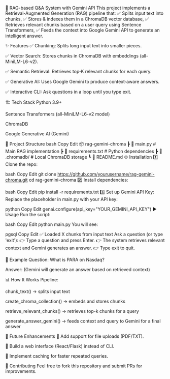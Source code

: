 🤖 RAG-based Q&A System with Gemini API
This project implements a Retrieval-Augmented Generation (RAG) pipeline that:
✅ Splits input text into chunks,
✅ Stores & indexes them in a ChromaDB vector database,
✅ Retrieves relevant chunks based on a user query using Sentence Transformers,
✅ Feeds the context into Google Gemini API to generate an intelligent answer.

✨ Features
✅ Chunking: Splits long input text into smaller pieces.

✅ Vector Search: Stores chunks in ChromaDB with embeddings (all-MiniLM-L6-v2).

✅ Semantic Retrieval: Retrieves top‑K relevant chunks for each query.

✅ Generative AI: Uses Google Gemini to produce context‑aware answers.

✅ Interactive CLI: Ask questions in a loop until you type exit.

🏗️ Tech Stack
Python 3.9+

Sentence Transformers (all-MiniLM-L6-v2 model)

ChromaDB

Google Generative AI (Gemini)

📂 Project Structure
bash
Copy
Edit
📦 rag-gemini-chroma
 ┣ 📜 main.py            # Main RAG implementation
 ┣ 📜 requirements.txt   # Python dependencies
 ┣ 📂 .chromadb/         # Local ChromaDB storage
 ┗ 📜 README.md
⚙️ Installation
1️⃣ Clone the repo:

bash
Copy
Edit
git clone https://github.com/yourusername/rag-gemini-chroma.git
cd rag-gemini-chroma
2️⃣ Install dependencies:

bash
Copy
Edit
pip install -r requirements.txt
3️⃣ Set up Gemini API Key:
Replace the placeholder in main.py with your API key:

python
Copy
Edit
genai.configure(api_key="YOUR_GEMINI_API_KEY")
▶️ Usage
Run the script:

bash
Copy
Edit
python main.py
You will see:

pgsql
Copy
Edit
✅ Loaded X chunks from input text
Ask a question (or type 'exit'):
👉 Type a question and press Enter.
👉 The system retrieves relevant context and Gemini generates an answer.
👉 Type exit to quit.

📌 Example
Question:
What is PARA on Nasdaq?

Answer:
(Gemini will generate an answer based on retrieved context)

📊 How It Works
Pipeline:

chunk_text() → splits input text

create_chroma_collection() → embeds and stores chunks

retrieve_relevant_chunks() → retrieves top-k chunks for a query

generate_answer_gemini() → feeds context and query to Gemini for a final answer

🚀 Future Enhancements
📌 Add support for file uploads (PDF/TXT).

📌 Build a web interface (React/Flask) instead of CLI.

📌 Implement caching for faster repeated queries.

🤝 Contributing
Feel free to fork this repository and submit PRs for improvements.
